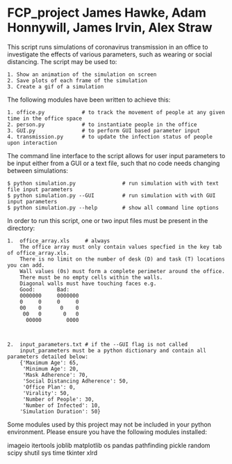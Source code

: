 # FCP_project James Hawke, Adam Honnywill, James Irvin, Alex Straw

This script runs simulations of coronavirus transmission in an office to investigate the effects of various
parameters, such as wearing or social distancing. The script may be used to:

    1. Show an animation of the simulation on screen
	2. Save plots of each frame of the simulation
    3. Create a gif of a simulation
    

The following modules have been written to achieve this:

    1. office.py            # to track the movement of people at any given time in the office space
    2. person.py            # to instantiate people in the office
    3. GUI.py               # to perform GUI based parameter input
    4. transmission.py      # to update the infection status of people upon interaction

The command line interface to the script allows for user input parameters to be input either from a GUI or a
text file, such that no code needs changing between simulations:

    $ python simulation.py               # run simulation with with text file input parameters
    $ python simulation.py --GUI         # run simulation with with GUI input parameters
    $ python simulation.py --help        # show all command line options

In order to run this script, one or two input files must be present in the directory:

    1.  office_array.xls     # always
		The office array must only contain values specfied in the key tab of office_array.xls.
		There is no limit on the number of desk (D) and task (T) locations you can add.
		Wall values (0s) must form a complete perimeter around the office.
		There must be no empty cells within the walls.
		Diagonal walls must have touching faces e.g.
		Good:		Bad:
		0000000		0000000
		0     0     0     0
		00    0      0    0
		 00   0       0   0
		  00000        0000
		
		
		
    2.  input_parameters.txt # if the --GUI flag is not called
		input_parameters must be a python dictionary and contain all parameters detailed below:
		{'Maximum Age': 65,
		 'Minimum Age': 20,
		 'Mask Adherence': 70,
		 'Social Distancing Adherence': 50,
		 'Office Plan': 0,
		 'Virality': 50,
		 'Number of People': 30,
		 'Number of Infected': 10,
		'Simulation Duration': 50}

Some modules used by this project may not be included in your python environment.
Please ensure you have the following modules installed:

imageio
itertools
joblib
matplotlib
os
pandas
pathfinding
pickle
random
scipy
shutil
sys
time
tkinter
xlrd





